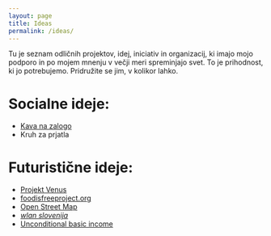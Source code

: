 ```yaml
---
layout: page
title: Ideas
permalink: /ideas/
---
```

Tu je seznam odličnih projektov, idej, iniciativ in organizacij, ki imajo mojo podporo in po mojem mnenju v večji meri spreminjajo svet. To je prihodnost, ki jo potrebujemo. Pridružite se jim, v kolikor lahko.

# Socialne ideje:
* [Kava na zalogo](http://kavanazalogo.blogspot.si/)
* Kruh za prjatla

# Futuristične ideje:
* [Projekt Venus](https://www.thevenusproject.com/)
* [foodisfreeproject.org](https://www.openstreetmap.org/)
* [Open Street Map]()
* [_wlan slovenija_](https://wlan-si.net/)
* [Unconditional basic income](http://www.basicincome.org/)
